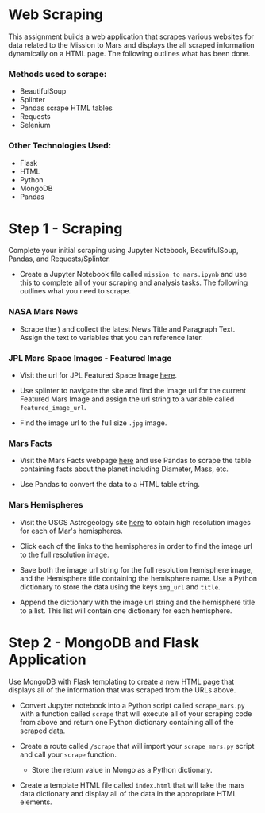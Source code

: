 # Web Scraping 

This assignment builds a web application that scrapes various websites for data related to the Mission to Mars and displays the all scraped information dynamically on a HTML page. The following outlines what has been done.

### Methods used to scrape:
* BeautifulSoup
* Splinter
* Pandas scrape HTML tables
* Requests
* Selenium

### Other Technologies Used:
* Flask
* HTML
* Python
* MongoDB
* Pandas

# Step 1 - Scraping

Complete your initial scraping using Jupyter Notebook, BeautifulSoup, Pandas, and Requests/Splinter.

* Create a Jupyter Notebook file called `mission_to_mars.ipynb` and use this to complete all of your scraping and analysis tasks. The following outlines what you need to scrape.

### NASA Mars News

* Scrape the ) and collect the latest News Title and Paragraph Text. Assign the text to variables that you can reference later.

### JPL Mars Space Images - Featured Image

* Visit the url for JPL Featured Space Image [here](https://data-class-jpl-space.s3.amazonaws.com/JPL_Space/index.html).

* Use splinter to navigate the site and find the image url for the current Featured Mars Image and assign the url string to a variable called `featured_image_url`.

* Find the image url to the full size `.jpg` image.

### Mars Facts

* Visit the Mars Facts webpage [here](https://space-facts.com/mars/) and use Pandas to scrape the table containing facts about the planet including Diameter, Mass, etc.

* Use Pandas to convert the data to a HTML table string.

### Mars Hemispheres

* Visit the USGS Astrogeology site [here](https://astrogeology.usgs.gov/search/results?q=hemisphere+enhanced&k1=target&v1=Mars) to obtain high resolution images for each of Mar's hemispheres.

* Click each of the links to the hemispheres in order to find the image url to the full resolution image.

* Save both the image url string for the full resolution hemisphere image, and the Hemisphere title containing the hemisphere name. Use a Python dictionary to store the data using the keys `img_url` and `title`.

* Append the dictionary with the image url string and the hemisphere title to a list. This list will contain one dictionary for each hemisphere.

# Step 2 - MongoDB and Flask Application

Use MongoDB with Flask templating to create a new HTML page that displays all of the information that was scraped from the URLs above.

* Convert Jupyter notebook into a Python script called `scrape_mars.py` with a function called `scrape` that will execute all of your scraping code from above and return one Python dictionary containing all of the scraped data.

* Create a route called `/scrape` that will import your `scrape_mars.py` script and call your `scrape` function.

  * Store the return value in Mongo as a Python dictionary.

* Create a template HTML file called `index.html` that will take the mars data dictionary and display all of the data in the appropriate HTML elements. 

